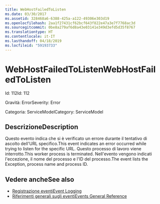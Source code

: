 ```yaml
---
title: WebHostFailedToListen
ms.date: 03/30/2017
ms.assetid: 328468a6-6388-425a-a122-49306e303d19
ms.openlocfilehash: 2aa1f27431cf62bcf643f822e47a3e7f7768ac3d
ms.sourcegitcommit: 0be8a279af6d8a43e03141e349d3efd5d35f8767
ms.translationtype: HT
ms.contentlocale: it-IT
ms.lasthandoff: 04/18/2019
ms.locfileid: "59193733"
---
```

# <a name="webhostfailedtolisten"></a><span data-ttu-id="58196-102">WebHostFailedToListen</span><span class="sxs-lookup"><span data-stu-id="58196-102">WebHostFailedToListen</span></span>
<span data-ttu-id="58196-103">Id: 112</span><span class="sxs-lookup"><span data-stu-id="58196-103">Id: 112</span></span>  
  
 <span data-ttu-id="58196-104">Gravità: Error</span><span class="sxs-lookup"><span data-stu-id="58196-104">Severity: Error</span></span>  
  
 <span data-ttu-id="58196-105">Categoria: ServiceModel</span><span class="sxs-lookup"><span data-stu-id="58196-105">Category: ServiceModel</span></span>  
  
## <a name="description"></a><span data-ttu-id="58196-106">Descrizione</span><span class="sxs-lookup"><span data-stu-id="58196-106">Description</span></span>  
 <span data-ttu-id="58196-107">Questo evento indica che si è verificato un errore durante il tentativo di ascolto dell'URL specifico.</span><span class="sxs-lookup"><span data-stu-id="58196-107">This event indicates an error occurred while trying to listen for the specific URL.</span></span> <span data-ttu-id="58196-108">Questo processo di lavoro viene interrotto.</span><span class="sxs-lookup"><span data-stu-id="58196-108">This worker process is terminated.</span></span> <span data-ttu-id="58196-109">Nell'evento vengono indicati l'eccezione, il nome del processo e l'ID del processo.</span><span class="sxs-lookup"><span data-stu-id="58196-109">The event lists the Exception, process name and process ID.</span></span>  
  
## <a name="see-also"></a><span data-ttu-id="58196-110">Vedere anche</span><span class="sxs-lookup"><span data-stu-id="58196-110">See also</span></span>

- [<span data-ttu-id="58196-111">Registrazione eventi</span><span class="sxs-lookup"><span data-stu-id="58196-111">Event Logging</span></span>](../../../../../docs/framework/wcf/diagnostics/event-logging/index.md)
- [<span data-ttu-id="58196-112">Riferimenti generali sugli eventi</span><span class="sxs-lookup"><span data-stu-id="58196-112">Events General Reference</span></span>](../../../../../docs/framework/wcf/diagnostics/event-logging/events-general-reference.md)
